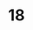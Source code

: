 ---
basin: 'Yes'
cudn: true
floor: Ground
grade: 5
images:
- /room_database/images/ec/ec18_1.JPG
- /room_database/images/ec/ec18_2.JPG
living_room: 'No'
location: East Court
name: '18'
network: Wired and Wireless
title: '18'
---
